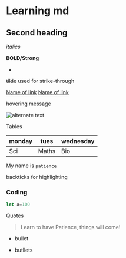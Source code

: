 # Learning md
<!-- we use # for heading -->
## Second heading
<!-- we use ## for h2 -->
*italics*
<!-- _text_  is used for italics-->
**BOLD/Strong**
<!-- ** is used for bold  -->
* 
<!-- * for dot -->
~~tilde~~ used for strike-through

[Name of link](www.link)
[Name of link](www.link
"company name")

hovering message

![alternate text](/Users/rijanbhandari/Downloads/🐈.jpg)

Tables

|monday|tues|wednesday|
|---|---|---|
|Sci|Maths|Bio|


My name is `patience`

backticks for highlighting

### Coding

```javascript
let a=100
```

Quotes

>Learn to have Patience, things will come!

- bullet
* butllets
